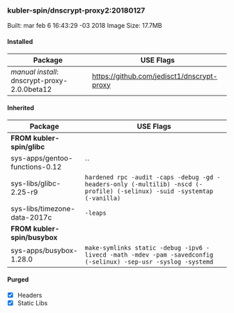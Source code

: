 ### kubler-spin/dnscrypt-proxy2:20180127

Built: mar feb  6 16:43:29 -03 2018
Image Size: 17.7MB

#### Installed
Package | USE Flags
--------|----------
*manual install*: dnscrypt-proxy-2.0.0beta12 | https://github.com/jedisct1/dnscrypt-proxy
#### Inherited
Package | USE Flags
--------|----------
**FROM kubler-spin/glibc** |
sys-apps/gentoo-functions-0.12 | ``
sys-libs/glibc-2.25-r9 | `hardened rpc -audit -caps -debug -gd -headers-only (-multilib) -nscd (-profile) (-selinux) -suid -systemtap (-vanilla)`
sys-libs/timezone-data-2017c | `-leaps`
**FROM kubler-spin/busybox** |
sys-apps/busybox-1.28.0 | `make-symlinks static -debug -ipv6 -livecd -math -mdev -pam -savedconfig (-selinux) -sep-usr -syslog -systemd`
#### Purged
- [x] Headers
- [x] Static Libs
